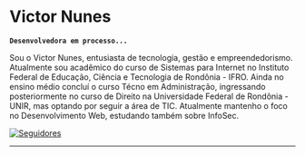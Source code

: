 # Victor Nunes

**`Desenvolvedora em processo...`**

Sou o Victor Nunes, entusiasta de tecnologia, gestão e empreendedorismo.
Atualmente sou acadêmico do curso de Sistemas para Internet no Instituto Federal de Educação, Ciência e Tecnologia de Rondônia - IFRO.
Ainda no ensino médio concluí o curso Técno em Administração, ingressando posteriormente no curso de Direito na Universidade Federal de Rondônia - UNIR, mas optando por seguir a área de TIC.
Atualmente mantenho o foco no Desenvolvimento Web, estudando também sobre InfoSec.

<p align="left">
    <a href="https://github.com/victornunes-off?tab=repositories">
        <img 
            alt="Seguidores" 
            title="Me siga no GitHub" 
            src="https://custom-icon-badges.demolab.com/badge/-My%20Repos-blue?style=for-the-badge&logoColor=white&logo=repo"
        />
    </a>
</p>

---
